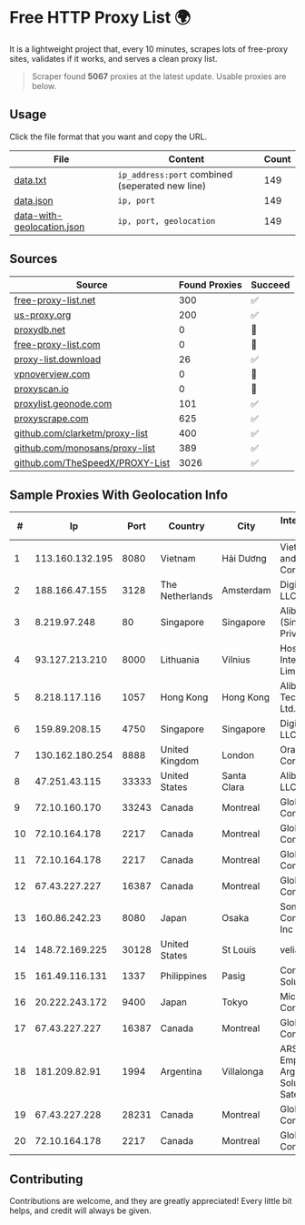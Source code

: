 
# Free HTTP Proxy List 🌍

It is a lightweight project that, every 10 minutes, scrapes lots of free-proxy sites, validates if it works, and serves a clean proxy list.


> Scraper found **5067** proxies at the latest update. Usable proxies are below.

## Usage

Click the file format that you want and copy the URL.


|File|Content|Count|
|----|-------|-----|
|[data.txt](https://raw.githubusercontent.com/themiralay/Proxy-List-World/master/data.txt)|`ip_address:port` combined (seperated new line)|149|
|[data.json](https://raw.githubusercontent.com/themiralay/Proxy-List-World/master/data.json)|`ip, port`|149|
|[data-with-geolocation.json](https://raw.githubusercontent.com/themiralay/Proxy-List-World/master/data-with-geolocation.json)|`ip, port, geolocation`|149|

## Sources

|Source|Found Proxies|Succeed|
|------|-------------|-------|
|[free-proxy-list.net](https://free-proxy-list.net)|300|✅|
|[us-proxy.org](https://www.us-proxy.org)|200|✅|
|[proxydb.net](http://proxydb.net)|0|🚫|
|[free-proxy-list.com](https://free-proxy-list.com/?page=&port=&type%5B%5D=http&type%5B%5D=https&up_time=0&search=Search)|0|🚫|
|[proxy-list.download](https://www.proxy-list.download/HTTP)|26|✅|
|[vpnoverview.com](https://vpnoverview.com/privacy/anonymous-browsing/free-proxy-servers)|0|🚫|
|[proxyscan.io](https://www.proxyscan.io)|0|🚫|
|[proxylist.geonode.com](https://proxylist.geonode.com/api/proxy-list?limit=300&page=1&sort_by=lastChecked&sort_type=desc&protocols=http,https)|101|✅|
|[proxyscrape.com](https://api.proxyscrape.com/v2/?request=displayproxies&protocol=http&timeout=10000&country=all&ssl=all&anonymity=all)|625|✅|
|[github.com/clarketm/proxy-list](https://raw.githubusercontent.com/clarketm/proxy-list/master/proxy-list-raw.txt)|400|✅|
|[github.com/monosans/proxy-list](https://raw.githubusercontent.com/monosans/proxy-list/main/proxies/http.txt)|389|✅|
|[github.com/TheSpeedX/PROXY-List](https://raw.githubusercontent.com/TheSpeedX/PROXY-List/master/http.txt)|3026|✅|


## Sample Proxies With Geolocation Info

|#|Ip|Port|Country|City|Internet Service Provider|
|-|--|----|-------|----|-------------------------|
|1|113.160.132.195|8080|Vietnam|Hải Dương|VietNam Post and Telecom Corporation|
|2|188.166.47.155|3128|The Netherlands|Amsterdam|DigitalOcean, LLC|
|3|8.219.97.248|80|Singapore|Singapore|Alibaba Cloud (Singapore) Private Limited|
|4|93.127.213.210|8000|Lithuania|Vilnius|Hostinger International Limited|
|5|8.218.117.116|1057|Hong Kong|Hong Kong|Alibaba (US) Technology Co., Ltd.|
|6|159.89.208.15|4750|Singapore|Singapore|DigitalOcean, LLC|
|7|130.162.180.254|8888|United Kingdom|London|Oracle Corporation|
|8|47.251.43.115|33333|United States|Santa Clara|Alibaba Cloud LLC|
|9|72.10.160.170|33243|Canada|Montreal|GloboTech Communications|
|10|72.10.164.178|2217|Canada|Montreal|GloboTech Communications|
|11|72.10.164.178|2217|Canada|Montreal|GloboTech Communications|
|12|67.43.227.227|16387|Canada|Montreal|GloboTech Communications|
|13|160.86.242.23|8080|Japan|Osaka|Sony Network Communications Inc|
|14|148.72.169.225|30128|United States|St Louis|velia.net|
|15|161.49.116.131|1337|Philippines|Pasig|Converge ICT Solution Inc|
|16|20.222.243.172|9400|Japan|Tokyo|Microsoft Corporation|
|17|67.43.227.227|16387|Canada|Montreal|GloboTech Communications|
|18|181.209.82.91|1994|Argentina|Villalonga|ARSAT - Empresa Argentina de Soluciones Satelitales S.A.|
|19|67.43.227.228|28231|Canada|Montreal|GloboTech Communications|
|20|72.10.164.178|2217|Canada|Montreal|GloboTech Communications|



## Contributing

Contributions are welcome, and they are greatly appreciated! Every
little bit helps, and credit will always be given.

